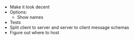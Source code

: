 -   Make it look decent
-   Options:
    -   Show names
-   Tests
-   Split client to server and server to client message schemas
-   Figure out where to host
